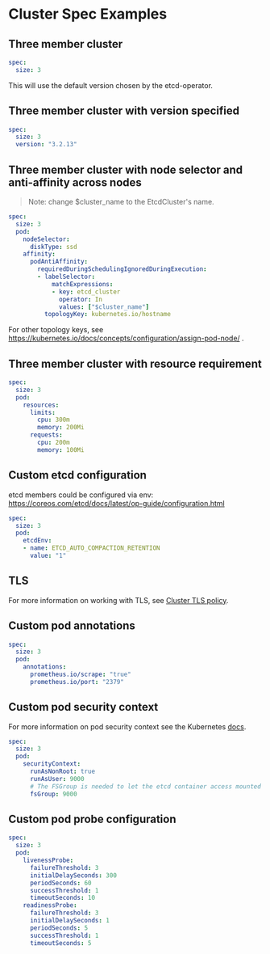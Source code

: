 # Cluster Spec Examples

## Three member cluster

```yaml
spec:
  size: 3
```

This will use the default version chosen by the etcd-operator.

## Three member cluster with version specified

```yaml
spec:
  size: 3
  version: "3.2.13"
```

## Three member cluster with node selector and anti-affinity across nodes

> Note: change $cluster_name to the EtcdCluster's name.

```yaml
spec:
  size: 3
  pod:
    nodeSelector:
      diskType: ssd
    affinity:
      podAntiAffinity:
        requiredDuringSchedulingIgnoredDuringExecution:
        - labelSelector:
            matchExpressions:
            - key: etcd_cluster
              operator: In
              values: ["$cluster_name"]
          topologyKey: kubernetes.io/hostname
```

For other topology keys, see https://kubernetes.io/docs/concepts/configuration/assign-pod-node/ .

## Three member cluster with resource requirement

```yaml
spec:
  size: 3
  pod:
    resources:
      limits:
        cpu: 300m
        memory: 200Mi
      requests:
        cpu: 200m
        memory: 100Mi
```

## Custom etcd configuration

etcd members could be configured via env: https://coreos.com/etcd/docs/latest/op-guide/configuration.html

```yaml
spec:
  size: 3
  pod:
    etcdEnv:
    - name: ETCD_AUTO_COMPACTION_RETENTION
      value: "1"
```

## TLS

For more information on working with TLS, see [Cluster TLS policy][cluster-tls].

## Custom pod annotations

```yaml
spec:
  size: 3
  pod:
    annotations:
      prometheus.io/scrape: "true"
      prometheus.io/port: "2379"
```

## Custom pod security context

For more information on pod security context see the Kubernetes [docs][pod-security-context].

```yaml
spec:
  size: 3
  pod:
    securityContext:
      runAsNonRoot: true
      runAsUser: 9000
      # The FSGroup is needed to let the etcd container access mounted volumes
      fsGroup: 9000
```

## Custom pod probe configuration

```yaml
spec:
  size: 3
  pod:
    livenessProbe:
      failureThreshold: 3
      initialDelaySeconds: 300
      periodSeconds: 60
      successThreshold: 1
      timeoutSeconds: 10
    readinessProbe:
      failureThreshold: 3
      initialDelaySeconds: 1
      periodSeconds: 5
      successThreshold: 1
      timeoutSeconds: 5
```
[cluster-tls]: cluster_tls.md
[pod-security-context]: https://kubernetes.io/docs/tasks/configure-pod-container/security-context/#set-the-security-context-for-a-pod